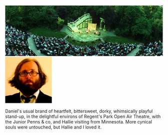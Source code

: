 <!--
.. title: Daniel Kitson
.. slug: daniel-kitson
.. date: 2007-06-11 15:40:35-05:00
.. tags: Journal,Shows
.. category: Journal
.. link: 
.. description: 
.. type: text
-->


![regentsparkopenairtheatre.jpg](/files/2007/06/regentsparkopenairtheatre.jpg)
![kitson.jpg](/files/2007/06/kitson.jpg)

Daniel's usual brand of heartfelt, bittersweet, dorky, whimsically
playful stand-up, in the delightful environs of Regent's Park Open Air
Theatre, with the Junior Penns & co, and Hallie visiting from Minnesota.
More cynical souls were untouched, but Hallie and I loved it.